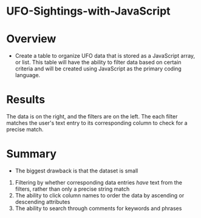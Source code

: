 # UFO-Sightings-with-JavaScript
# Overview
* Create a table to organize UFO data that is stored as a JavaScript array, or list. This table will have the ability to filter data based on certain criteria and will be created using JavaScript as the primary coding language.

# Results
The data is on the right, and the filters are on the left.  The each filter matches the user's text entry to its corresponding column to check for a precise match.

# Summary 
* The biggest drawback is that the dataset is small

1) Filtering by whether corresponding data entries <i>have</i> text from the filters, rather than only a precise string match
2) The ability to click column names to order the data by ascending or descending attributes
3) The ability to search through comments for keywords and phrases
